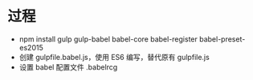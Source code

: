 # 过程
- npm install gulp gulp-babel babel-core babel-register babel-preset-es2015
- 创建 gulpfile.babel.js，使用 ES6 编写，替代原有 gulpfile.js
- 设置 babel 配置文件 .babelrcg